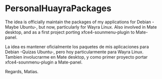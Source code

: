 PersonalHuayraPackages
======================

The idea is officially maintain the packages of my applications for Debian -Maybe Ubuntu-, but now, particularly for Wayra Linux.
Also involved in Mate desktop, and as a first project porting xfce4-sounmenu-plugin to Mate-panel.

La idea es mantener oficialmente los paquetes de mis aplicaciones para Debian -Quizas Ubuntu-, pero hoy particularmente para Wayra Linux.
Tambien involucrarme en Mate desktop, y como primer proyecto portar xfce4-sounmenu-plugin a Mate-panel.

Regards,
Matias.
